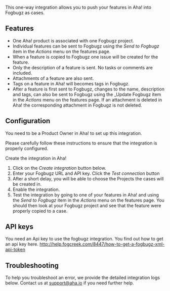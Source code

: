 This one-way integration allows you to push your features in Aha! into Fogbugz as cases. 

## Features

* One Aha! product is associated with one Fogbugz project.
* Individual features can be sent to Fogbugz using the _Send to Fogbugz_ item in the _Actions_ menu on the features page.
* When a feature is copied to Fogbugz one issue will be created for the feature.
* Only the description of a feature is sent. No tasks or comments are included. 
* Attachments of a feature are also sent.
* Tags on a feature in Aha! will becomes tags in Fogbugz.
* After a feature is first sent to Fogbugz, changes to the name, description and tags, can also be sent to Fogbugz using the _Update Fogbugz item in the _Actions_ menu on the features page. If an attachment is deleted in Aha! the corresponding attachment in Fogbugz is not deleted. 


## Configuration

You need to be a Product Owner in Aha! to set up this integration.

Please carefully follow these instructions to ensure that the integration is properly configured.

Create the integration in Aha!

1. Click on the _Create integration_ button below.
2. Enter your Fogbugz URL and API key. Click the _Test connection_ button
3. After a short delay, you will be able to choose the Projects the cases will be created in.
4. Enable the integration.
5. Test the integration by going to one of your features in Aha! and using the _Send to Fogbugz_ item in the _Actions_ menu on the features page. You should then look at your Fogbugz project and see that the feature were properly copied to a case. 

## API keys

You need an Api key to use the fogbugz integration. You find out how to get an api key here.
http://help.fogcreek.com/8447/how-to-get-a-fogbugz-xml-api-token


## Troubleshooting

To help you troubleshoot an error, we provide the detailed integration logs below. Contact us at support@aha.io if you need further help.
